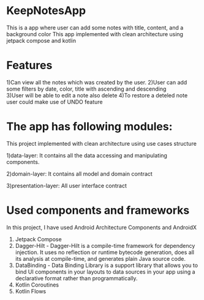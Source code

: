 # KeepNotesApp

This is a app where user can add some notes with title, content, and a background color
This app implemented with clean architecture using jetpack compose and kotlin

# Features
1)Can view all the notes which was created by the user. 
2)User can add some filters by date, color, title with ascending and descending  
3)User will be able to edit a note also delete
4)To restore a deteled note user could make use of UNDO feature

# The app has following modules:
This project implemented with clean architecture using use cases structure

1)data-layer: It contains all the data accessing and manipulating components.

2)domain-layer: It contains all model and domain contract

3)presentation-layer: All user interface contract


# Used components and frameworks
In this project, I have used Android Architecture Components and AndroidX
1) Jetpack Compose
2) Dagger-Hilt - Dagger-Hilt is a compile-time framework for dependency injection. It uses no reflection or runtime bytecode generation, does all its analysis at compile-time, and generates plain Java source code.
3) DataBinding -  Data Binding Library is a support library that allows you to bind UI components in your layouts to data sources in your app using a declarative format rather than programmatically.
4) Kotlin Coroutines
5) Kotlin Flows

